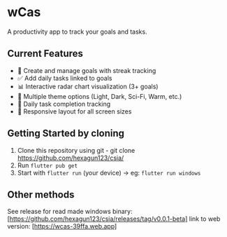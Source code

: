 # wCas 

A productivity app to track your goals and tasks.

## Current Features 
- 📝 Create and manage goals with streak tracking
- ✅ Add daily tasks linked to goals
- 📊 Interactive radar chart visualization (3+ goals)
- 🌈 Multiple theme options (Light, Dark, Sci-Fi, Warm, etc.)
- 📅 Daily task completion tracking
- 📱 Responsive layout for all screen sizes

## Getting Started by cloning
1. Clone this repository using git - git clone https://github.com/hexagun123/csia/
2. Run `flutter pub get`
3. Start with `flutter run` (your device) -> eg: `flutter run windows`

## Other methods
See release for read made windows binary: [https://github.com/hexagun123/csia/releases/tag/v0.0.1-beta]
link to web version: [https://wcas-39ffa.web.app]
